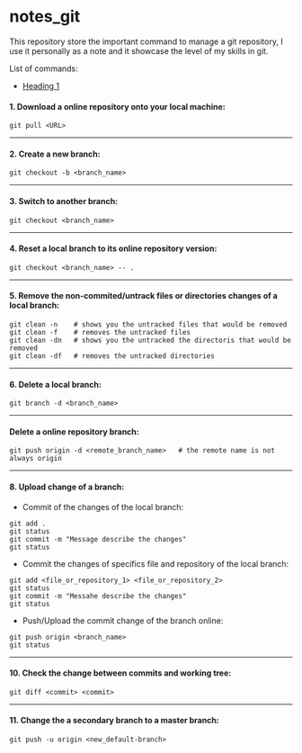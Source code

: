 # notes_git
This repository store the important command to manage a git repository, I use it personally as a note and it showcase the level of my skills in git.

List of commands:
* [Heading 1](#delete_a_online_repository_branch)


#### 1. Download a online repository onto your local machine:
```
git pull <URL>
```
---------------------------------------------------------------
#### 2. Create a new branch:
```
git checkout -b <branch_name>
```
---------------------------------------------------------------

#### 3. Switch to another branch:
```
git checkout <branch_name>
```
---------------------------------------------------------------

#### 4. Reset a local branch to its online repository version:
```
git checkout <branch_name> -- .
```
---------------------------------------------------------------

#### 5. Remove the non-commited/untrack files or directories changes of a local branch:
```
git clean -n    # shows you the untracked files that would be removed
git clean -f    # removes the untracked files
git clean -dn   # shows you the untracked the directoris that would be removed
git clean -df   # removes the untracked directories
```
---------------------------------------------------------------

#### 6. Delete a local branch:
```
git branch -d <branch_name>
```
---------------------------------------------------------------

<a name="delete_a_online_repository_branch"></a>
#### Delete a online repository branch:
```
git push origin -d <remote_branch_name>   # the remote name is not always origin
```
---------------------------------------------------------------

#### 8. Upload change of a branch:

  * Commit of the changes of the local branch:
```
git add .
git status
git commit -m "Message describe the changes"
git status
```
  * Commit the changes of specifics file and repository of the local branch:
```
git add <file_or_repository_1> <file_or_repository_2>
git status
git commit -m "Messahe describe the changes"
git status
```  
  * Push/Upload the commit change of the branch online:
```
git push origin <branch_name>
git status
```
---------------------------------------------------------------

#### 10. Check the change between commits and working tree:
```
git diff <commit> <commit>
```
---------------------------------------------------------------

#### 11. Change the a secondary branch to a master branch:
```
git push -u origin <new_default-branch>
```
